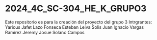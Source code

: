 # 2024_4C_SC-304_HE_K_GRUPO3
Este repositorio es para la creación del proyecto del grupo 3
Intrgrantes:
Yarious Jafet Lazo Fonseca
Esteban Leiva Solis
Juan Ignacio Vargas Ramírez
Jeremy Josue Solano Campos
